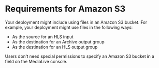 # Requirements for Amazon S3<a name="requirements-for-s3"></a>

Your deployment might include using files in an Amazon S3 bucket\. For example, your deployment might use files in the following ways:
+ As the source for an HLS input
+ As the destination for an Archive output group
+ As the destination for an HLS output group

Users don't need special permissions to specify an Amazon S3 bucket in a field on the MediaLive console\. 